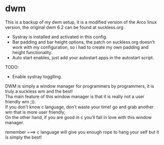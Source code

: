 # dwm
This is a backup of my dwm setup, it is a modified version of the Arco linux version, the original dwm 6.2 can be found at suckless.org .  
* Systray is installed and activated in this config.  
* Bar padding and bar height options, the patch on suckless.org doesn't work with my configuration, so i had to create
my own padding and height functionality.  
* Auto start enables, just add your autostart apps in the autostart script.  

TODO:
* Enable systray togglling.  
  
DWM is simply a window manager for programmers by programmers, it is truly a suckless wm and the best!  
Tha main feature of this window manager is that it is really not a user friendly wm ;)).  
If you don't know c language, don't waste your time! go and grab another wm that is more user friendly;  
On the other hand, if you are good in c you'll fall in love with this window manager.  

remember ===> c language will give you enough rope to hang your self but it is simply the best!
